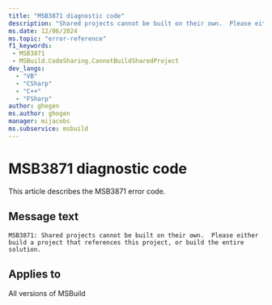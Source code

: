 ```yaml
---
title: "MSB3871 diagnostic code"
description: "Shared projects cannot be built on their own.  Please either build a project that references this project, or build the entire solution."
ms.date: 12/06/2024
ms.topic: "error-reference"
f1_keywords:
 - MSB3871
 - MSBuild.CodeSharing.CannotBuildSharedProject
dev_langs:
  - "VB"
  - "CSharp"
  - "C++"
  - "FSharp"
author: ghogen
ms.author: ghogen
manager: mijacobs
ms.subservice: msbuild
---
```


# MSB3871 diagnostic code

<!-- :::ErrorDefinitionDescription::: -->
<!-- :::editable-content name="introDescription"::: -->
This article describes the MSB3871 error code.
<!-- :::editable-content-end::: -->

## Message text

`MSB3871: Shared projects cannot be built on their own.  Please either build a project that references this project, or build the entire solution.`

<!-- :::editable-content name="postOutputDescription"::: -->
<!--
{StrBegin="MSB3871: "}
-->
<!-- :::editable-content-end::: -->
<!-- :::ErrorDefinitionDescription-end::: -->

## Applies to

All versions of MSBuild
